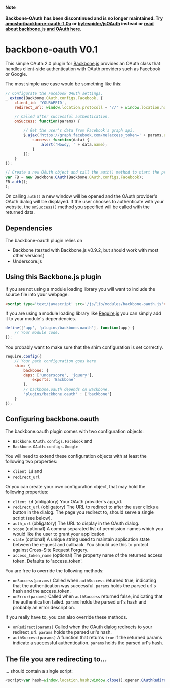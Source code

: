 #### Note

**Backbone-OAuth has been discontinued and is no longer maintained. Try [amoshg/backbone-oauth-1.0a](https://github.com/amoshg/backbone-oauth-1.0a) or [bytespider/jsOAuth](https://github.com/bytespider/jsOAuth) instead or [read about backbone.js and OAuth here](http://dailyjs.com/2012/12/13/backbone-tutorial-3/).**

backbone-oauth V0.1
===================

This simple OAuth 2.0 plugin for [Backbone.js](http://backbone.js) provides an OAuth class that handles client-side authentication with OAuth providers such as Facebook or Google.

The most simple use case would be something like this:

```javascript
// Configurate the Facebook OAuth settings.
_.extend(Backbone.OAuth.configs.Facebook, {
    client_id: 'YOURAPPID',
    redirect_url: window.location.protocoll + '//' + window.location.host + '/auth_redirect.html',

    // Called after successful authentication.
    onSuccess: function(params) {

        // Get the user's data from Facebook's graph api.
        $.ajax('https://graph.facebook.com/me?access_token=' + params.access_token, {
            success: function(data) {
                alert('Howdy, ' + data.name);
            }
        });
    }
});

// Create a new OAuth object and call the auth() method to start the process.
var FB = new Backbone.OAuth(Backbone.OAuth.configs.Facebook);
FB.auth();
);
```

On calling ```auth()``` a new window will be opened and the OAuth provider's OAuth dialog will be displayed. If the user chooses to authenticate with your website, the ```onSuccess()``` method you specified will be called with the returned data.

Dependencies
------------

The backbone-oauth plugin relies on
* Backbone (tested with Backbone.js v0.9.2, but should work with most other versions)
* Underscore.js

Using this Backbone.js plugin
-----------------------------

If you are not using a module loading library you will want to include the source file into your webpage:

```html
<script type='text/javascript' src='/js/lib/modules/backbone-oauth.js'></script>
```

If you are using a module loading library like [Require.js](http://require.js) you can simply add it to your module's dependencies.

```javascript
define(['app', 'plugins/backbone.oauth'], function(app) {
    // Your module code.
});
```

You probably want to make sure that the shim configuration is set correctly.

```javascript
require.config({
    // Your path configuration goes here
    shim: {
        backbone: {
        deps: ['underscore', 'jquery'],
            exports: 'Backbone'
        },
        // backbone.oauth depends on Backbone.
        'plugins/backbone.oauth' : ['backbone']
    }
});  
```

Configuring backbone.oauth
--------------------------

The backbone.oauth plugin comes with two configuration objects:

* ```Backbone.OAuth.configs.Facebook``` and
* ```Backbone.OAuth.configs.Google```

You will need to extend these configuration objects with at least the following two properties:

* ```client_id``` and
* ```redirect_url```

Or you can create your own configuration object, that may hold the following properties:

* ```client_id``` (obligatory) Your OAuth provider's app_id.
* ```redirect_url``` (obligatory) The URL to redirect to after the user clicks a button in the dialog. The page you redirect to, should serve a single script (see below).
* ```auth_url``` (obligatory) The URL to display in the OAuth dialog.
* ```scope``` (optional) A comma separated list of permission names which you would like the user to grant your application.
* ```state``` (optional) A unique string used to maintain application state between the request and callback. You should use this to protect against Cross-Site Request Forgery.
* ```access_token_name``` (optional) The property name of the returned access token. Defaults to 'access_token'.

You are free to override the following methods:

* ```onSuccess(params)``` Called when ```authSuccess``` returned true, indicating that the authentication was successful. ```params``` holds the parsed url's hash and the access_token.
* ```onError(params)``` Called when ```authSuccess``` returned false, indicating that the authentication failed. ```params``` holds the parsed url's hash and probably an error description.

If you really have to, you can also override these methods.

* ```onRedirect(params)``` Called when the OAuth dialog redirects to your redirect_url. ```params``` holds the parsed url's hash.
* ```authSuccess(params)``` A function that returns ```true``` if the returned params indicate a successful authentication. ```params``` holds the parsed url's hash.

The file you are redirecting to...
----------------------------------

... should contain a single script:

```javascript
<script>var hash=window.location.hash;window.close();opener.OAuthRedirect(hash);</script>
```
